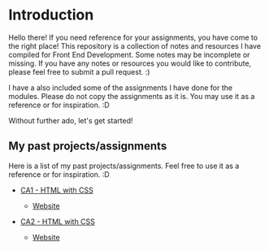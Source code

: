 # Introduction

Hello there! If you need reference for your assignments, you have come to the right place! This repository is a collection of notes and resources I have compiled for Front End Development. Some notes may be incomplete or missing. If you have any notes or resources you would like to contribute, please feel free to submit a pull request. :)

I have a also included some of the assignments I have done for the modules. Please do not copy the assignments as it is. You may use it as a reference or for inspiration. :D

Without further ado, let's get started!

## My past projects/assignments

Here is a list of my past projects/assignments. Feel free to use it as a reference or for inspiration. :D

- [CA1 - HTML with CSS](https://github.com/StepSisStuck/CA1-FED-SP-Y1)
   - [Website](https://stepsisstuck.github.io/CA1-FED-SP-Y1/)

- [CA2 - HTML with CSS](https://github.com/StepSisStuck/CA2-FED-SP-Y1)
    - [Website](https://stepsisstuck.github.io/CA2-FED-SP-Y1/)




